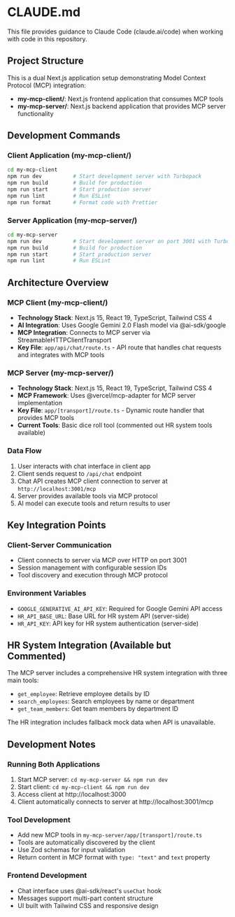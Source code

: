 # CLAUDE.md

This file provides guidance to Claude Code (claude.ai/code) when working with code in this repository.

## Project Structure

This is a dual Next.js application setup demonstrating Model Context Protocol (MCP) integration:

- **my-mcp-client/**: Next.js frontend application that consumes MCP tools
- **my-mcp-server/**: Next.js backend application that provides MCP server functionality

## Development Commands

### Client Application (my-mcp-client/)
```bash
cd my-mcp-client
npm run dev          # Start development server with Turbopack
npm run build        # Build for production
npm run start        # Start production server
npm run lint         # Run ESLint
npm run format       # Format code with Prettier
```

### Server Application (my-mcp-server/)
```bash
cd my-mcp-server
npm run dev          # Start development server on port 3001 with Turbopack
npm run build        # Build for production
npm run start        # Start production server
npm run lint         # Run ESLint
```

## Architecture Overview

### MCP Client (my-mcp-client/)
- **Technology Stack**: Next.js 15, React 19, TypeScript, Tailwind CSS 4
- **AI Integration**: Uses Google Gemini 2.0 Flash model via @ai-sdk/google
- **MCP Integration**: Connects to MCP server via StreamableHTTPClientTransport
- **Key File**: `app/api/chat/route.ts` - API route that handles chat requests and integrates with MCP tools

### MCP Server (my-mcp-server/)
- **Technology Stack**: Next.js 15, React 19, TypeScript, Tailwind CSS 4
- **MCP Framework**: Uses @vercel/mcp-adapter for MCP server implementation
- **Key File**: `app/[transport]/route.ts` - Dynamic route handler that provides MCP tools
- **Current Tools**: Basic dice roll tool (commented out HR system tools available)

### Data Flow
1. User interacts with chat interface in client app
2. Client sends request to `/api/chat` endpoint
3. Chat API creates MCP client connection to server at `http://localhost:3001/mcp`
4. Server provides available tools via MCP protocol
5. AI model can execute tools and return results to user

## Key Integration Points

### Client-Server Communication
- Client connects to server via MCP over HTTP on port 3001
- Session management with configurable session IDs
- Tool discovery and execution through MCP protocol

### Environment Variables
- `GOOGLE_GENERATIVE_AI_API_KEY`: Required for Google Gemini API access
- `HR_API_BASE_URL`: Base URL for HR system API (server-side)
- `HR_API_KEY`: API key for HR system authentication (server-side)

## HR System Integration (Available but Commented)

The MCP server includes a comprehensive HR system integration with three main tools:
- `get_employee`: Retrieve employee details by ID
- `search_employees`: Search employees by name or department
- `get_team_members`: Get team members by department ID

The HR integration includes fallback mock data when API is unavailable.

## Development Notes

### Running Both Applications
1. Start MCP server: `cd my-mcp-server && npm run dev`
2. Start client: `cd my-mcp-client && npm run dev`
3. Access client at http://localhost:3000
4. Client automatically connects to server at http://localhost:3001/mcp

### Tool Development
- Add new MCP tools in `my-mcp-server/app/[transport]/route.ts`
- Tools are automatically discovered by the client
- Use Zod schemas for input validation
- Return content in MCP format with `type: "text"` and `text` property

### Frontend Development
- Chat interface uses @ai-sdk/react's `useChat` hook
- Messages support multi-part content structure
- UI built with Tailwind CSS and responsive design